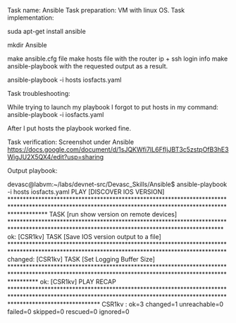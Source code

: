 Task name:
Ansible
Task preparation:
VM with linux OS.
Task implementation:

suda apt-get install ansible

mkdir Ansible

make ansible.cfg file
make hosts file with the router ip + ssh login info
make ansible-playbook with the requested output as a result.


ansible-playbook -i hosts iosfacts.yaml 

Task troubleshooting:

While trying to launch my playbook I forgot to put hosts in my command:
ansible-playbook -i iosfacts.yaml 

After I put hosts the playbook worked fine.

Task verification:
Screenshot under Ansible
https://docs.google.com/document/d/1sJQKWfi7IL6FfIjJBT3c5zstpOfB3hE3WigJU2X5QX4/edit?usp=sharing

Output playbook:
 
devasc@labvm:~/labs/devnet-src/Devasc_Skills/Ansible$ ansible-playbook -i hosts iosfacts.yaml 
PLAY [DISCOVER IOS VERSION] ***********************************************************************************************************************************************************
TASK [run show version on remote devices] *********************************************************************************************************************************************
ok: [CSR1kv]
TASK [Save IOS version output to a file] **********************************************************************************************************************************************
changed: [CSR1kv]
TASK [Set Logging Buffer Size] ********************************************************************************************************************************************************
ok: [CSR1kv]
PLAY RECAP ****************************************************************************************************************************************************************************
CSR1kv                     : ok=3    changed=1    unreachable=0    failed=0    skipped=0    rescued=0    ignored=0   